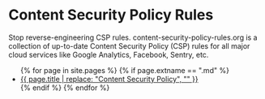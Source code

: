 # Content Security Policy Rules

Stop reverse-engineering CSP rules. content-security-policy-rules.org is a collection of up-to-date Content Security Policy (CSP) rules for all major cloud services like Google Analytics, Facebook, Sentry, etc.

<ul>
{% for page in site.pages %}
  {% if page.extname == ".md" %}
    <li><a href="{{ page.url }}">{{ page.title | replace: "Content Security Policy", "" }}</a></li>
  {% endif %}
{% endfor %}
</ul>
